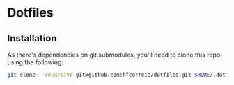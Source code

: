 # Dotfiles

## Installation

As there's dependencies on git submodules, you'll need to clone this repo using the following:

```sh
git clone --recursive git@github.com:hfcorreia/dotfiles.git $HOME/.dotfiles
```
